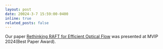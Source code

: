 ```yaml
---
layout: post
date: 20024-3-7 15:59:00-0400
inline: true
related_posts: false
---
```


Our paper <a href='https://arxiv.org/abs/2401.00833'>Rethinking RAFT for Efficient Optical Flow</a> was presented at MVIP 2024(Best Paper Award).
